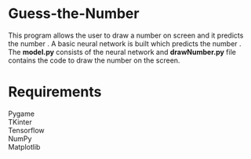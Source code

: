 # Guess-the-Number
This program allows the user to draw a number on screen and it predicts the number . A basic neural network is built which predicts the number . <br>
The <b>model.py</b> consists of the neural network and <b>drawNumber.py</b> file contains the code to draw the number on the screen.

# Requirements
  Pygame<br>
  TKinter<br>
  Tensorflow<br>
  NumPy<br>
  Matplotlib<br>

